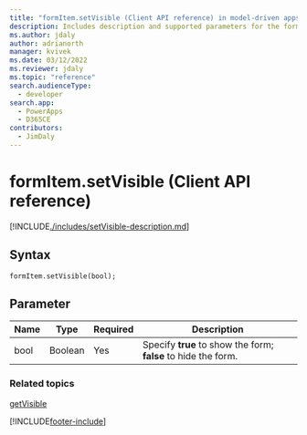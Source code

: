 ```yaml
---
title: "formItem.setVisible (Client API reference) in model-driven apps| MicrosoftDocs"
description: Includes description and supported parameters for the formItem.setVisible method.
ms.author: jdaly
author: adrianorth
manager: kvivek
ms.date: 03/12/2022
ms.reviewer: jdaly
ms.topic: "reference"
search.audienceType: 
  - developer
search.app: 
  - PowerApps
  - D365CE
contributors:
  - JimDaly
---
```

# formItem.setVisible (Client API reference)

[!INCLUDE[./includes/setVisible-description.md](./includes/setVisible-description.md)] 

## Syntax

`formItem.setVisible(bool);`

## Parameter

|Name|Type|Required|Description|
|--|--|--|--|
|bool|Boolean|Yes|Specify **true** to show the form; **false** to hide the form.|

### Related topics

[getVisible](getVisible.md)


[!INCLUDE[footer-include](../../../../../includes/footer-banner.md)]